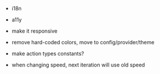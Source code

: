 - i18n
- a11y
- make it responsive
- remove hard-coded colors, move to config/provider/theme
- make action types constants?

- when changing speed, next iteration will use old speed
